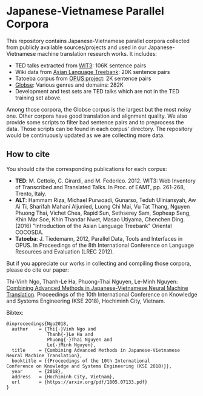 # Japanese-Vietnamese Parallel Corpora
This repository contains Japanese-Vietnamese parallel corpora collected from publicly available sources/projects and used in our Japanese-Vietnamese machine translation research works. It includes:

*  TED talks extracted from [WIT3](https://wit3.fbk.eu/mono.php?release=XML_releases&tinfo=cleanedhtml_ted): 106K sentence pairs
*  Wiki data from [Asian Language Treebank](http://www2.nict.go.jp/astrec-att/member/mutiyama/ALT/): 20K sentence pairs
*  Tatoeba corpus from [OPUS project](http://opus.nlpl.eu/Tatoeba.php): 2K sentence pairs
*  [Globse](https://glosbe.com/): Various genres and domains: 282K
*  Development and test sets are TED talks which are not in the TED training set above.

Among those corpora, the Globse corpus is the largest but the most noisy one. Other corpora have good translation and alignment quality. We also provide some scripts to filter bad sentence pairs and to preprocess the data. Those scripts can be found in each corpus' directory. The repository would be continuously updated as we are collecting more data.

## How to cite

You should cite the corresponding publications for each corpus:
*  **TED**: M. Cettolo, C. Girardi, and M. Federico. 2012. WIT3: Web Inventory of Transcribed and Translated Talks. In Proc. of EAMT, pp. 261-268, Trento, Italy.
*  **ALT**: Hammam Riza, Michael Purwoadi, Gunarso, Teduh Uliniansyah, Aw Ai Ti, Sharifah Mahani Aljunied, Luong Chi Mai, Vu Tat Thang, Nguyen Phuong Thai, Vichet Chea, Rapid Sun, Sethserey Sam, Sopheap Seng, Khin Mar Soe, Khin Thandar Nwet, Masao Utiyama, Chenchen Ding. (2016) "Introduction of the Asian Language Treebank" Oriental COCOSDA.
*  **Tatoeba**: J. Tiedemann, 2012, Parallel Data, Tools and Interfaces in OPUS. In Proceedings of the 8th International Conference on Language Resources and Evaluation (LREC 2012).

But if you appreciate our works in collecting and compiling those corpora, please do cite our paper:

Thi-Vinh Ngo, Thanh-Le Ha, Phuong-Thai Nguyen, Le-Minh Nguyen: [Combining Advanced Methods in Japanese-Vietnamese Neural Machine Translation](https://arxiv.org/pdf/1805.07133.pdf). Proceedings of the 10th International Conference on Knowledge and Systems Engineering (KSE 2018), Hochiminh City, Vietnam.

Bibtex:
```
@inproceedings{Ngo2018,
  author    = {Thi{-}Vinh Ngo and
               Thanh{-}Le Ha and
               Phuong{-}Thai Nguyen and
               Le{-}Minh Nguyen},
  title     = {Combining Advanced Methods in Japanese-Vietnamese Neural Machine Translation},
  booktitle = {{Proceedings of the 10th International
Conference on Knowledge and Systems Engineering (KSE 2018)}},
  year      = {2018},
  address   = {Hochiminh City, Vietnam},
  url       = {https://arxiv.org/pdf/1805.07133.pdf}
}
```
